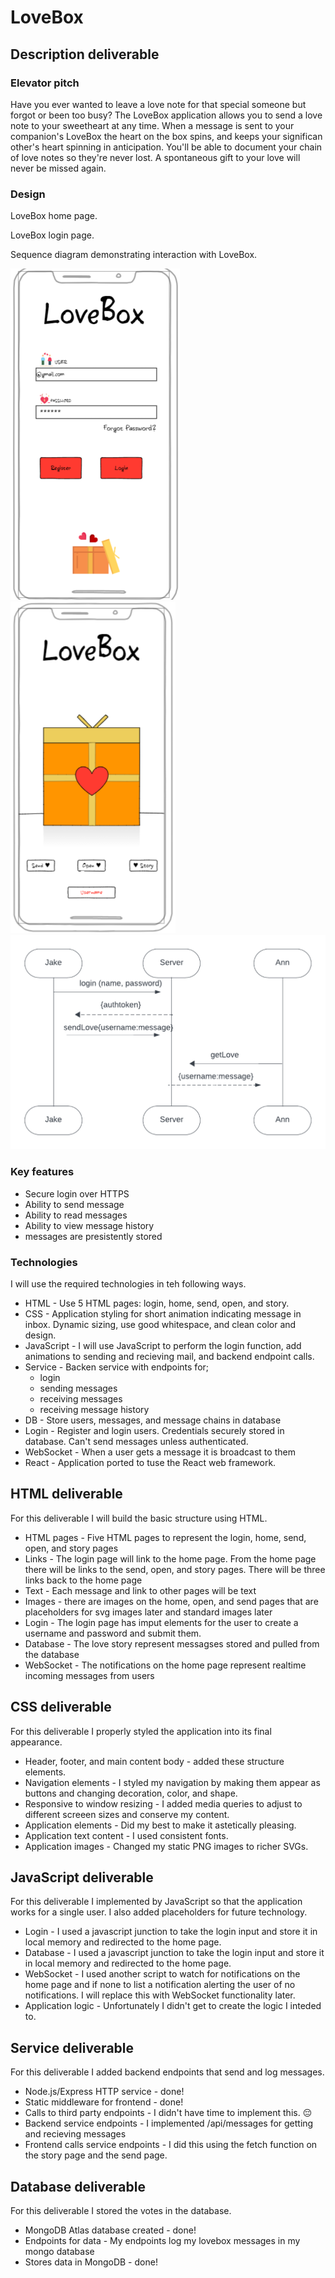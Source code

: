 # LoveBox

## Description deliverable

### Elevator pitch

Have you ever wanted to leave a love note for that special someone but forgot or been too busy? The LoveBox application allows you to send a love note to your sweetheart at any time. When a message is sent to your companion's LoveBox the heart on the box spins, and keeps your significan other's heart spinning in anticipation. You'll be able to document your chain of love notes so they're never lost. A spontaneous gift to your love will never be missed again.

### Design

LoveBox home page.

LoveBox login page.

Sequence diagram demonstrating interaction with LoveBox.

![Screenshot of the LoveBox login page](https://github.com/mmosiahc/Startup/blob/main/LoveBoxLoginSample.png) 
![Screenshot of the LoveBox home page](https://github.com/mmosiahc/Startup/blob/main/loveBoxHome.png)
![Image of sequence diagram](https://github.com/mmosiahc/Startup/blob/main/loveBoxSequenceDiagram.png)

### Key features
- Secure login over HTTPS
- Ability to send message
- Ability to read messages
- Ability to view message history
- messages are presistently stored

### Technologies

I will use the required technologies in teh following ways.

- HTML - Use 5 HTML pages: login, home, send, open, and story.
- CSS - Application styling for short animation indicating message in inbox. Dynamic sizing, use good whitespace, and clean color and design.
- JavaScript - I will use JavaScript to perform the login function, add animations to sending and recieving mail, and backend endpoint calls.
- Service - Backen service with endpoints for;
    - login
    - sending messages
    - receiving messages
    - receiving message history
- DB - Store users, messages, and message chains in database
- Login - Register and login users. Credentials securely stored in database. Can't send messages unless authenticated.
- WebSocket - When a user gets a message it is broadcast to them
- React - Application ported to tuse the React web framework.

 ## HTML deliverable

For this deliverable I will build the basic structure using HTML.

- HTML pages - Five HTML pages to represent the login, home, send, open, and story pages
- Links - The login page will link to the home page. From the home page there will be links to the send, open, and story pages. There will be three links back to the home page
- Text - Each message and link to other pages will be text
- Images - there are images on the home, open, and send pages that are placeholders for svg images later and standard images later
- Login - The login page has imput elements for the user to create a username and password and submit them.
- Database - The love story represent messagses stored and pulled from the database
- WebSocket - The notifications on the home page represent realtime incoming messages from users

## CSS deliverable

For this deliverable I properly styled the application into its final appearance.

- Header, footer, and main content body - added these structure elements.
- Navigation elements - I styled my navigation by making them appear as buttons and changing decoration, color, and shape.
- Responsive to window resizing - I added media queries to adjust to different screeen sizes and conserve my content.
- Application elements - Did my best to make it astetically pleasing.
- Application text content - I used consistent fonts.
- Application images - Changed my static PNG images to richer SVGs.

## JavaScript deliverable

For this deliverable I implemented by JavaScript so that the application works for a single user. I also added placeholders for future technology.

- Login - I used a javascript junction to take the login input and store it in local memory and redirected to the home page.
- Database - I used a javascript junction to take the login input and store it in local memory and redirected to the home page.
- WebSocket - I used another script to watch for notifications on the home page and if none to list a notification alerting the user of no notifications. I will replace this with WebSocket functionality later.
- Application logic - Unfortunately I didn't get to create the logic I inteded to.

## Service deliverable

For this deliverable I added backend endpoints that send and log messages.

- Node.js/Express HTTP service - done!
- Static middleware for frontend - done!
- Calls to third party endpoints - I didn't have time to implement this. 😔
- Backend service endpoints - I implemented /api/messages for getting and recieving messages
- Frontend calls service endpoints - I did this using the fetch function on the story page and the send page.

## Database deliverable

For this deliverable I stored the votes in the database.

- MongoDB Atlas database created - done!
- Endpoints for data - My endpoints log my lovebox messages in my mongo database
- Stores data in MongoDB - done!


